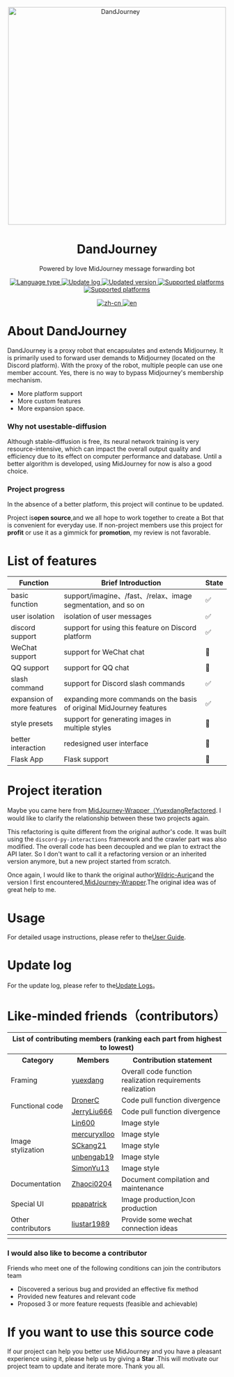 <p align="center">
  <img width="500" src="https://user-images.githubusercontent.com/56034408/233843417-32cdc382-88db-4e9e-8d63-272b19d2d5c6.png" alt="DandJourney">
  
  <h1 align="center">DandJourney</h1>
  <p align="center"> Powered by love MidJourney message forwarding bot </p>
</p>

<p align="center">
  <a href="#">
    <img alt="Language type" src="https://img.shields.io/badge/language-Python-blue?style=flat&logo=python&logoColor=white" />
  </a>
  <a href="https://github.com/yuexdang/DandJourney/blob/main/Doc/UpdateLogs.md">
    <img alt="Update log" src="https://img.shields.io/badge/Update--Log-ClickHere-brightgreen?style=flat&logo=uploaded&logoColor=white" />
  </a>
  <a href="https://github.com/yuexdang/DandJourney/releases">
    <img alt="Updated version" src="https://img.shields.io/github/downloads/yuexdang/DandJourney/total.svg?style=flat&logo=docusign&logoColor=white" />
  </a>
  <a href="#">
    <img alt="Supported platforms" src="https://img.shields.io/badge/chat-discord-blue?style=flat&logo=discord&logoColor=white" />
  </a>
   <a href="#">
    <img alt="Supported platforms" src="https://img.shields.io/badge/chat-wechat-green?style=flat&logo=wechat&logoColor=white" />
  </a>
</p>

<p align="center">
    <a href="https://github.com/yuexdang/DandJourney/blob/main/README.md">
      <img alt="zh-cn" src="https://img.shields.io/badge/-%E4%B8%AD%E6%96%87-lightgrey" />
    </a> 
    <a href="#">
      <img alt="en" src="https://img.shields.io/badge/-ENGLISH-blue" />
    </a> 
</p>

# About DandJourney

DandJourney is a proxy robot that encapsulates and extends Midjourney. It is primarily used to forward user demands to Midjourney (located on the Discord platform). With the proxy of the robot, multiple people can use one member account. Yes, there is no way to bypass Midjourney's membership mechanism.

- More platform support
- More custom features
- More expansion space.

### Why not usestable-diffusion

Although stable-diffusion is free, its neural network training is very resource-intensive, which can impact the overall output quality and efficiency due to its effect on computer performance and database. Until a better algorithm is developed, using MidJourney for now is also a good choice.

### Project progress

In the absence of a better platform, this project will continue to be updated.

Project is**open source**,and we all hope to work together to create a Bot that is convenient for everyday use. If non-project members use this project for **profit** or use it as a gimmick for **promotion**, my review is not favorable.

# List of features
|  Function  | Brief Introduction | State |
|  ----  | ----  | ---- |
| basic function | support/imagine、/fast、/relax、image segmentation, and so on | ✅ |
| user isolation | isolation of user messages | ✅ |
| discord support | support for using this feature on Discord platform | ✅ |
| WeChat support  | support for WeChat chat | 🚧 |
| QQ support | support for QQ chat | 🚧 |
| slash command | support for Discord slash commands | ✅ |
| expansion of more features | expanding more commands on the basis of original MidJourney features | ✅ |
| style presets | support for generating images in multiple styles | 🚧 |
| better interaction | redesigned user interface | 🚧 |
| Flask App | Flask support | 🚧 |

# Project iteration

Maybe you came here from [MidJourney-Wrapper（YuexdangRefactored](https://github.com/yuexdang/MidJourney-Wrapper). I would like to clarify the relationship between these two projects again.

This refactoring is quite different from the original author's code. It was built using the `discord-py-interactions` framework and the crawler part was also modified. The overall code has been decoupled and we plan to extract the API later. So I don't want to call it a refactoring version or an inherited version anymore, but a new project started from scratch.

Once again, I would like to thank the original author[Wildric-Auric](https://github.com/Wildric-Auric)and the version I first encountered,[MidJourney-Wrapper](https://github.com/Wildric-Auric/MidJourney-Wrapper).The original idea was of great help to me.

# Usage

For detailed usage instructions, please refer to the[User Guide](https://github.com/yuexdang/DandJourney/blob/main/Doc/Usage.md).

# Update log

 For the update log, please refer to the[Update Logs](https://github.com/yuexdang/DandJourney/blob/main/Doc/UpdateLogs.md)。

# Like-minded friends（contributors）

<table>
<thead>
  <tr>
    <th colspan="3">List of contributing members (ranking each part from highest to lowest)</th>
  </tr>
</thead>
<tbody>
  <tr>
    <th>Category</td>
    <th>Members</td>
    <th>Contribution statement</td>
  </tr>
  <tr>
    <td>Framing</td>
    <td><a href="https://github.com/yuexdang">yuexdang</a></td>
    <td>Overall code function realization requirements realization</td>
  </tr>
  <tr>
    <td rowspan="2">Functional code</td>
    <td><a href="https://github.com/DronerC">DronerC</a></td>
    <td>Code pull function divergence</td>
  </tr>
  <tr>
    <td><a href="https://github.com/JerryLiu666">JerryLiu666</a></td>
    <td>Code pull function divergence</td>
  </tr>
  <tr>
    <td rowspan="5">Image stylization</td>
    <td><a href="https://github.com/Lin600">Lin600</a></td>
    <td>Image style</td>
  </tr>
  <tr>
    <td><a href="https://github.com/mercuryxlloo">mercuryxlloo</a></td>
    <td>Image style</td>
  </tr>
  <tr>
    <td><a href="https://github.com/SCkang21">SCkang21</a></td>
    <td>Image style</td>
  </tr>
  <tr>
    <td><a href="https://github.com/unbengab19">unbengab19</a></td>
    <td>Image style</td>
  </tr>
  <tr>
    <td><a href="https://github.com/SimonYu13">SimonYu13</a></td>
    <td>Image style</td>
  </tr>
  <tr>
    <td>Documentation</td>
    <td><a href="https://github.com/Zhaoci0204">Zhaoci0204</a></td>
    <td>Document compilation and maintenance</td>
  </tr>
  <tr>
    <td>Special UI</td>
    <td><a href="https://github.com/ppapatrick">ppapatrick</a></td>
    <td>Image production,Icon production</td>
  </tr>
  <tr>
    <td>Other contributors</td>
    <td><a href="https://github.com/liustar1989">liustar1989</a></td>
    <td>Provide some wechat connection ideas</td>
  </tr>
  <tr>
  <th></th>
  <th></th>
  <th></th>
  </tr>
</tbody>
</table>

### I would also like to become a contributor

Friends who meet one of the following conditions can join the contributors team
- Discovered a serious bug and provided an effective fix method
- Provided new features and relevant code
- Proposed 3 or more feature requests (feasible and achievable)

# If you want to use this source code

 If our project can help you better use MidJourney and you have a pleasant experience using it, please help us by giving a **Star** .This will motivate our project team to update and iterate more. Thank you all.